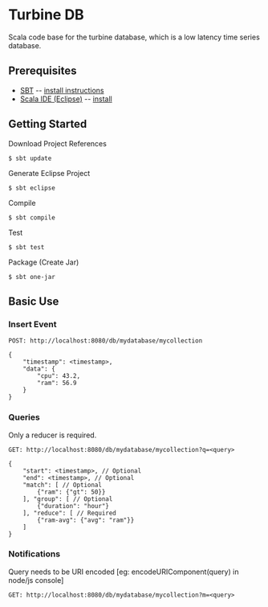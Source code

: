 
Turbine DB
=============

Scala code base for the turbine database, which is a low latency time series database.

Prerequisites
------------

* [SBT](https://github.com/harrah/xsbt) -- [install instructions](https://github.com/harrah/xsbt/wiki/Getting-Started-Setup)
* [Scala IDE (Eclipse)](http://www.scala-ide.org/) -- [install](http://download.scala-ide.org/)

Getting Started
------------

Download Project References
	
	$ sbt update

Generate Eclipse Project

	$ sbt eclipse

Compile

	$ sbt compile
	
Test	

	$ sbt test

Package (Create Jar)

	$ sbt one-jar


Basic Use
---------

### Insert Event


	POST: http://localhost:8080/db/mydatabase/mycollection 

	{
		"timestamp": <timestamp>,
		"data": {
			"cpu": 43.2,
			"ram": 56.9
		}	
	}


### Queries
Only a reducer is required.

	GET: http://localhost:8080/db/mydatabase/mycollection?q=<query>

	{
		"start": <timestamp>, // Optional
		"end": <timestamp>, // Optional
		"match": [ // Optional
			{"ram": {"gt": 50}}
		], "group": [ // Optional
			{"duration": "hour"}
		], "reduce": [ // Required
			{"ram-avg": {"avg": "ram"}}
		]
	}


### Notifications
Query needs to be URI encoded [eg: encodeURIComponent(query) in node/js console]

	GET: http://localhost:8080/db/mydatabase/mycollection?m=<query>
	

